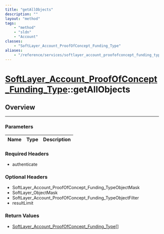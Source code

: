 ```yaml
---
title: "getAllObjects"
description: ""
layout: "method"
tags:
    - "method"
    - "sldn"
    - "Account"
classes:
    - "SoftLayer_Account_ProofOfConcept_Funding_Type"
aliases:
    - "/reference/services/softlayer_account_proofofconcept_funding_type/getAllObjects"
---
```

# [SoftLayer_Account_ProofOfConcept_Funding_Type](/reference/services/SoftLayer_Account_ProofOfConcept_Funding_Type)::getAllObjects




## Overview 


-----

### Parameters 
|Name | Type | Description |
| --- | --- | --- |


### Required Headers
* authenticate


### Optional Headers
* SoftLayer_Account_ProofOfConcept_Funding_TypeObjectMask
* SoftLayer_ObjectMask
* SoftLayer_Account_ProofOfConcept_Funding_TypeObjectFilter
* resultLimit

### Return Values
* <a href='/reference/datatypes/SoftLayer_Account_ProofOfConcept_Funding_Type'>SoftLayer_Account_ProofOfConcept_Funding_Type[] </a>




